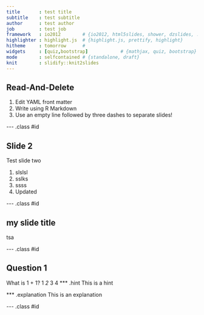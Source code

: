 ```yaml
---
title       : test title    
subtitle    : test subtitle   
author      : test author     
job         : test job
framework   : io2012        # {io2012, html5slides, shower, dzslides, ...}
highlighter : highlight.js  # {highlight.js, prettify, highlight}
hitheme     : tomorrow      # 
widgets     : [quiz,bootstrap]            # {mathjax, quiz, bootstrap}
mode        : selfcontained # {standalone, draft}
knit        : slidify::knit2slides
---
```


## Read-And-Delete

1. Edit YAML front matter
2. Write using R Markdown
3. Use an empty line followed by three dashes to separate slides!

--- .class #id 

## Slide 2


Test slide two

1. slslsl
2. sslks
3. ssss
4. Updated

--- .class #id 

## my slide title
tsa

--- .class #id 


## Question 1


What is 1 + 1?
1
_2_
3
4
*** .hint This is a hint

*** .explanation This is an explanation

--- .class #id 
